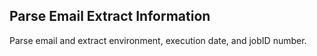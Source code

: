 ## Parse Email Extract Information
Parse email and extract environment, execution date, and jobID number.
